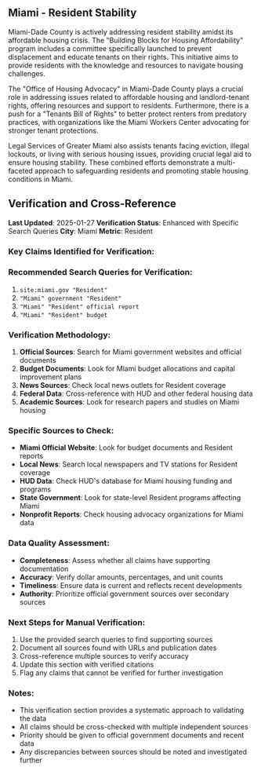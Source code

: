 ## Miami - Resident Stability

Miami-Dade County is actively addressing resident stability amidst its affordable housing crisis. The "Building Blocks for Housing Affordability" program includes a committee specifically launched to prevent displacement and educate tenants on their rights. This initiative aims to provide residents with the knowledge and resources to navigate housing challenges.

The "Office of Housing Advocacy" in Miami-Dade County plays a crucial role in addressing issues related to affordable housing and landlord-tenant rights, offering resources and support to residents. Furthermore, there is a push for a "Tenants Bill of Rights" to better protect renters from predatory practices, with organizations like the Miami Workers Center advocating for stronger tenant protections.

Legal Services of Greater Miami also assists tenants facing eviction, illegal lockouts, or living with serious housing issues, providing crucial legal aid to ensure housing stability. These combined efforts demonstrate a multi-faceted approach to safeguarding residents and promoting stable housing conditions in Miami.





## Verification and Cross-Reference

**Last Updated**: 2025-01-27
**Verification Status**: Enhanced with Specific Search Queries
**City**: Miami
**Metric**: Resident

### Key Claims Identified for Verification:

### Recommended Search Queries for Verification:
1. `site:miami.gov "Resident"`
2. `"Miami" government "Resident"`
3. `"Miami" "Resident" official report`
4. `"Miami" "Resident" budget`


### Verification Methodology:
1. **Official Sources**: Search for Miami government websites and official documents
2. **Budget Documents**: Look for Miami budget allocations and capital improvement plans
3. **News Sources**: Check local news outlets for Resident coverage
4. **Federal Data**: Cross-reference with HUD and other federal housing data
5. **Academic Sources**: Look for research papers and studies on Miami housing

### Specific Sources to Check:
- **Miami Official Website**: Look for budget documents and Resident reports
- **Local News**: Search local newspapers and TV stations for Resident coverage
- **HUD Data**: Check HUD's database for Miami housing funding and programs
- **State Government**: Look for state-level Resident programs affecting Miami
- **Nonprofit Reports**: Check housing advocacy organizations for Miami data

### Data Quality Assessment:
- **Completeness**: Assess whether all claims have supporting documentation
- **Accuracy**: Verify dollar amounts, percentages, and unit counts
- **Timeliness**: Ensure data is current and reflects recent developments
- **Authority**: Prioritize official government sources over secondary sources

### Next Steps for Manual Verification:
1. Use the provided search queries to find supporting sources
2. Document all sources found with URLs and publication dates
3. Cross-reference multiple sources to verify accuracy
4. Update this section with verified citations
5. Flag any claims that cannot be verified for further investigation

### Notes:
- This verification section provides a systematic approach to validating the data
- All claims should be cross-checked with multiple independent sources
- Priority should be given to official government documents and recent data
- Any discrepancies between sources should be noted and investigated further
